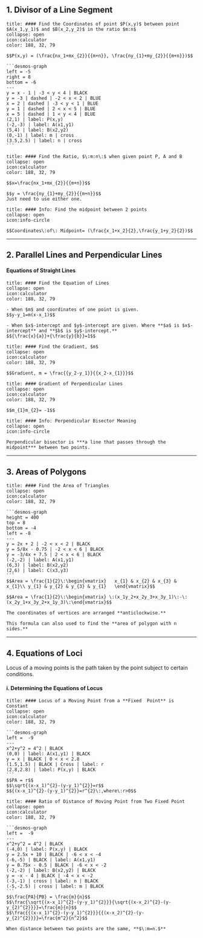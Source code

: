 ## 1. Divisor of a Line Segment

````ad-note (formula-notes?)
title: #### Find the Coordinates of point $P(x,y)$ between point $A(x_1,y_1)$ and $B(x_2,y_2)$ in the ratio $m:n$
collapse: open 
icon:calculator
color: 188, 32, 79

$$P(x,y) = (\frac{nx_1+mx_{2}}{{m+n}}, \frac{ny_{1}+my_{2}}{{m+n}})$$

```desmos-graph
left = -5
right = 8
bottom = -6
---
y = x - 1 | -3 < y < 4 | BLACK
y = -3 | dashed | -2 < x < 2 | BLUE
x = 2 | dashed | -3 < y < 1 | BLUE
y = 1 | dashed | 2 < x < 5 | BLUE
x = 5 | dashed | 1 < y < 4 | BLUE
(2,1) | label: P(x,y)
(-2,-3) | label: A(x1,y1)
(5,4) | label: B(x2,y2)
(0,-1) | label: m | cross
(3.5,2.5) | label: n | cross
```
````

```ad-note  
title: #### Find the Ratio, $\:m:n\:$ when given point P, A and B
collapse: open 
icon:calculator
color: 188, 32, 79

$$x=\frac{nx_1+mx_{2}}{{m+n}}$$

$$y = \frac{ny_{1}+my_{2}}{{m+n}}$$
Just need to use either one.
``` 


```ad-note
title: #### Info: Find the midpoint between 2 points
collapse: open
icon:info-circle

$$Coordinates\:of\: Midpoint= (\frac{x_1+x_2}{2},\frac{y_1+y_2}{2})$$
```
---

## 2. Parallel Lines and Perpendicular Lines
#### Equations of Straight Lines

```ad-note 
title: #### Find the Equation of Lines
collapse: open 
icon:calculator
color: 188, 32, 79

- When $m$ and coordinates of one point is given.
$$y-y_1=m(x-x_1)$$

- When $x$-intercept and $y$-intercept are given. Where **$a$ is $x$-intercept** and **$b$ is $y$-intercept.**
$${\frac{x}{a}}+{\frac{y}{b}}=1$$

``` 

```ad-note 
title: #### Find the Gradient, $m$
collapse: open 
icon:calculator
color: 188, 32, 79

$$Gradient, m = \frac{{y_2-y_1}}{{x_2-x_{1}}}$$
``` 

```ad-note 
title: #### Gradient of Perpendicular Lines
collapse: open 
icon:calculator
color: 188, 32, 79

$$m_{1}m_{2}= -1$$
```

```ad-note
title: #### Info: Perpendicular Bisector Meaning
collapse: open
icon:info-circle

Perpendicular bisector is ***a line that passes through the midpoint*** between two points. 
```
---

## 3. Areas of Polygons

````ad-note 
title: #### Find the Area of Triangles
collapse: open 
icon:calculator
color: 188, 32, 79

```desmos-graph
height = 400
top = 8
bottom = -4
left = -8
---
y = 2x + 2 | -2 < x < 2 | BLACK
y = 5/8x - 0.75 | -2 < x < 6 | BLACK
y = -3/4x + 7.5 | 2 < x < 6 | BLACK
(-2,-2) | label: A(x1,y1)
(6,3) | label: B(x2,y2)
(2,6) | label: C(x3,y3)
```
$$Area = \frac{1}{2}\:\begin{vmatrix}   x_{1} & x_{2} & x_{3} & x_{1}\\ y_{1} & y_{2} & y_{3} & y_{1}   \end{vmatrix}$$

$$Area = \frac{1}{2}\:\begin{vmatrix} \:(x_1y_2+x_2y_3+x_3y_1)\:-\:(x_2y_1+x_3y_2+x_1y_3)\:\end{vmatrix}$$

The coordinates of vertices are arranged **anticlockwise.**

This formula can also used to find the **area of polygon with n sides.**
```` 
---

## 4. Equations of Loci

Locus of a moving points is the path taken by the point subject to certain conditions.

#### i. Determining the Equations of Locus

````ad-note 
title: #### Locus of a Moving Point from a **Fixed  Point** is Constant
collapse: open 
icon:calculator
color: 188, 32, 79

```desmos-graph
left =  -9
---
x^2+y^2 = 4^2 | BLACK
(0,0) | label: A(x1,y1) | BLACK
y = x | BLACK | 0 < x < 2.8
(1.5,1.5) | BLACK | Cross | label: r
(2.8,2.8) | label: P(x,y) | BLACK
```
$$PA = r$$
$$\sqrt{(x-x_1)^{2}-(y-y_1)^{2}}=r$$
$${(x-x_1)^{2}-(y-y_1)^{2}}=r^{2}\:,where\:r>0$$
```` 

````ad-note 
title: #### Ratio of Distance of Moving Point from Two Fixed Point
collapse: open 
icon:calculator
color: 188, 32, 79

```desmos-graph
left =  -9
---
x^2+y^2 = 4^2 | BLACK
(-4,0) | label: P(x,y) | BLACK
y = 2.5x + 10 | BLACK | -6 < x < -4
(-6,-5) | BLACK | label: A(x1,y1)
y = 0.75x - 0.5 | BLACK | -6 < x < -2
(-2,-2) | label: B(x2,y2) | BLACK
y = -x - 4 | BLACK | -4 < x < -2
(-3,-1) | cross | label: n | BLACK
(-5,-2.5) | cross | label: m | BLACK
```
$$\frac{PA}{PB} = \frac{m}{n}$$
$$\frac{\sqrt{(x-x_1)^{2}-(y-y_1)^{2}}}{\sqrt{(x-x_2)^{2}-(y-y_{2)^{2}}}}=\frac{m}{n}$$
$$\frac{{(x-x_1)^{2}-(y-y_1)^{2}}}{{(x-x_2)^{2}-(y-y_{2)^{2}}}}=\frac{m^2}{n^2}$$

When distance between two points are the same, **$\:m=n.$**
```` 
